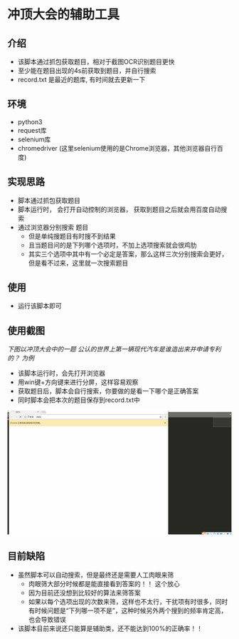 # 冲顶大会的辅助工具

## 介绍

- 该脚本通过抓包获取题目，相对于截图OCR识别题目更快
- 至少能在题目出现的4s前获取到题目，并自行搜索
- record.txt 是最近的题库, 有时间就去更新一下

## 环境
- python3
- request库
- selenium库
- chromedriver (这里selenium使用的是Chrome浏览器，其他浏览器自行百度)

## 实现思路

- 脚本通过抓包获取题目
- 脚本运行时， 会打开自动控制的浏览器， 获取到题目之后就会用百度自动搜索
- 通过浏览器分别搜索 题目
    - 但是单纯搜题目有时搜不到结果
    - 且当题目问的是下列哪个选项时，不加上选项搜索就会很鸡肋
    - 其实三个选项中其中有一个必定是答案，那么这样三次分别搜索会更好，但是看不过来，这里就一次搜索题目

## 使用

- 运行该脚本即可

## 使用截图

*下图以冲顶大会中的一题 公认的世界上第一辆现代汽车是谁造出来并申请专利的？ 为例*

- 该脚本运行时，会先打开浏览器
- 用win键+方向键来进行分屏，这样容易观察
- 获取题目后，脚本会自行搜索，你要做的是看一下哪个是正确答案
- 同时脚本会把本次的题目保存到record.txt中

![演示](README_IMG/Demo_IMG.gif)



## 目前缺陷

- 虽然脚本可以自动搜索，但是最终还是需要人工肉眼来筛
    + 肉眼筛大部分时候都是能直接看到答案的！！ 这个放心
    + 因为目前还没想到比较好的算法来筛答案
    + 如果以每个选项出现的次数来筛，这样也不太行，干扰项有时很多，同时有时候问题是“下列哪一项不是”，这种时候另外两个搜到的频率肯定高，也会导致错误
- 该脚本目前来说还只能算是辅助类，还不能达到100%的正确率！！
